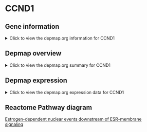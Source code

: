 <h1>CCND1</h1>

<h2>Gene information</h2>
<details>
  <summary>Click to view the depmap.org information for CCND1</summary>
  <iframe src="https://depmap.org/portal/gene/CCND1?tab=about" style="border:none;width:100%;height:800px"></iframe>
</details>

<h2>Depmap overview</h2>
<details>
  <summary>Click to view the depmap.org summary for CCND1</summary>
  <iframe src="https://depmap.org/portal/gene/CCND1?tab=overview" style="border:none;width:100%;height:800px"></iframe>
</details>

<h2>Depmap expression</h2>
<details>
  <summary>Click to view the depmap.org expression data for CCND1</summary>
  <iframe src="https://depmap.org/portal/gene/CCND1?tab=characterization" style="border:none;width:100%;height:800px"></iframe>
</details>



<h2>Reactome Pathway diagram</h2>
<a href="https://reactome.org/PathwayBrowser/#/R-HSA-9634638" target="_BLANK">Estrogen-dependent nuclear events downstream of ESR-membrane signaling</a>



